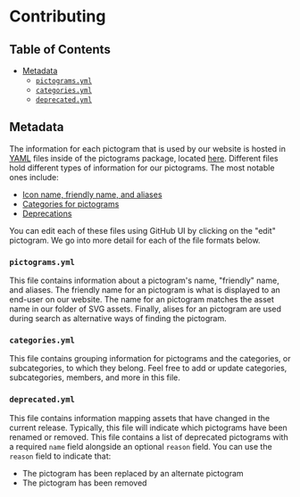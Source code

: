 # Contributing

<!-- prettier-ignore-start -->
<!-- START doctoc generated TOC please keep comment here to allow auto update -->
<!-- DON'T EDIT THIS SECTION, INSTEAD RE-RUN doctoc TO UPDATE -->
## Table of Contents

- [Metadata](#metadata)
  - [`pictograms.yml`](#pictogramsyml)
  - [`categories.yml`](#categoriesyml)
  - [`deprecated.yml`](#deprecatedyml)

<!-- END doctoc generated TOC please keep comment here to allow auto update -->
<!-- prettier-ignore-end -->

## Metadata

The information for each pictogram that is used by our website is hosted in
[YAML](https://en.wikipedia.org/wiki/YAML) files inside of the pictograms
package, located [here](../). Different files hold different types of
information for our pictograms. The most notable ones include:

- [Icon name, friendly name, and aliases](../pictograms.yml)
- [Categories for pictograms](../categories.yml)
- [Deprecations](../deprecated.yml)

You can edit each of these files using GitHub UI by clicking on the "edit"
pictogram. We go into more detail for each of the file formats below.

### `pictograms.yml`

This file contains information about a pictogram's name, "friendly" name, and
aliases. The friendly name for an pictogram is what is displayed to an end-user
on our website. The name for an pictogram matches the asset name in our folder
of SVG assets. Finally, alises for an pictogram are used during search as
alternative ways of finding the pictogram.

### `categories.yml`

This file contains grouping information for pictograms and the categories, or
subcategories, to which they belong. Feel free to add or update categories,
subcategories, members, and more in this file.

### `deprecated.yml`

This file contains information mapping assets that have changed in the current
release. Typically, this file will indicate which pictograms have been renamed
or removed. This file contains a list of deprecated pictograms with a required
`name` field alongside an optional `reason` field. You can use the `reason`
field to indicate that:

- The pictogram has been replaced by an alternate pictogram
- The pictogram has been removed
